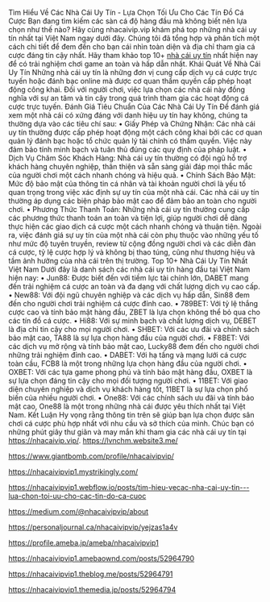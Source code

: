 
Tìm Hiểu Về Các Nhà Cái Uy Tín - Lựa Chọn Tối Ưu Cho Các Tín Đồ Cá Cược
Bạn đang tìm kiếm các sàn cá độ hàng đầu mà không biết nên lựa chọn như thế nào? Hãy cùng nhacaivip.vip khám phá top những nhà cái uy tín nhất tại Việt Nam ngay dưới đây. Chúng tôi đã tổng hợp và phân tích một cách chi tiết để đem đến cho bạn cái nhìn toàn diện và địa chỉ tham gia cá cược đáng tin cậy nhất. Hãy tham khảo top 10+ [nhà cái uy tín](https://nhacaivip.vip/) nhất hiện nay để có trải nghiệm chơi game an toàn và hấp dẫn nhất.
Khái Quát Về Nhà Cái Uy Tín
Những nhà cái uy tín là những đơn vị cung cấp dịch vụ cá cược trực tuyến hoặc đánh bạc online mà được cơ quan thẩm quyền cấp phép hoạt động công khai. Đối với người chơi, việc lựa chọn các nhà cái này đồng nghĩa với sự an tâm và tin cậy trong quá trình tham gia các hoạt động cá cược trực tuyến.
Đánh Giá Tiêu Chuẩn Của Các Nhà Cái Uy Tín
Để đánh giá xem một nhà cái có xứng đáng với danh hiệu uy tín hay không, chúng ta thường dựa vào các tiêu chí sau:
•	Giấy Phép và Chứng Nhận: Các nhà cái uy tín thường được cấp phép hoạt động một cách công khai bởi các cơ quan quản lý đánh bạc hoặc tổ chức quản lý tài chính có thẩm quyền. Việc này đảm bảo tính minh bạch và tuân thủ đúng các quy định của pháp luật.
•	Dịch Vụ Chăm Sóc Khách Hàng: Nhà cái uy tín thường có đội ngũ hỗ trợ khách hàng chuyên nghiệp, thân thiện và sẵn sàng giải đáp mọi thắc mắc của người chơi một cách nhanh chóng và hiệu quả.
•	Chính Sách Bảo Mật: Mức độ bảo mật của thông tin cá nhân và tài khoản người chơi là yếu tố quan trọng trong việc xác định sự uy tín của một nhà cái. Các nhà cái uy tín thường áp dụng các biện pháp bảo mật cao để đảm bảo an toàn cho người chơi.
•	Phương Thức Thanh Toán: Những nhà cái uy tín thường cung cấp các phương thức thanh toán an toàn và tiện lợi, giúp người chơi dễ dàng thực hiện các giao dịch cá cược một cách nhanh chóng và thuận tiện.
Ngoài ra, việc đánh giá sự uy tín của một nhà cái còn phụ thuộc vào những yếu tố như mức độ tuyên truyền, review từ cộng đồng người chơi và các diễn đàn cá cược, tỷ lệ cược hợp lý và không bị thao túng, cũng như thương hiệu và tầm ảnh hưởng của nhà cái trên thị trường.
Top 10+ Nhà Cái Uy Tín Nhất Việt Nam
Dưới đây là danh sách các nhà cái uy tín hàng đầu tại Việt Nam hiện nay:
•	Jun88: Được biết đến với tiềm lực tài chính lớn, DABET mang đến trải nghiệm cá cược an toàn và đa dạng với chất lượng dịch vụ cao cấp.
•	New88: Với đội ngũ chuyên nghiệp và các dịch vụ hấp dẫn, Sin88 đem đến cho người chơi trải nghiệm cá cược đỉnh cao.
•	789BET: Với tỷ lệ thắng cược cao và tính bảo mật hàng đầu, ZBET là lựa chọn không thể bỏ qua cho các tín đồ cá cược.
•	Hi88: Với sự minh bạch và chất lượng dịch vụ, DEBET là địa chỉ tin cậy cho mọi người chơi.
•	SHBET: Với các ưu đãi và chính sách bảo mật cao, TA88 là sự lựa chọn hàng đầu của người chơi.
•	F8BET: Với các dịch vụ mở rộng và tính bảo mật cao, Lucky88 đem đến cho người chơi những trải nghiệm đỉnh cao.
•	DABET: Với hạ tầng và mạng lưới cá cược toàn cầu, FCB8 là một trong những lựa chọn hàng đầu của người chơi.
•	OXBET: Với các tựa game phong phú và tính bảo mật hàng đầu, OXBET là sự lựa chọn đáng tin cậy cho mọi đối tượng người chơi.
•	11BET: Với giao diện chuyên nghiệp và dịch vụ khách hàng tốt, 11BET là sự lựa chọn phổ biến của nhiều người chơi.
•	One88: Với các chính sách ưu đãi và tính bảo mật cao, One88 là một trong những nhà cái được yêu thích nhất tại Việt Nam.
Kết Luận
Hy vọng rằng thông tin trên sẽ giúp bạn lựa chọn được sân chơi cá cược phù hợp nhất với nhu cầu và sở thích của mình. Chúc bạn có những phút giây thư giãn và may mắn khi tham gia các nhà cái uy tín tại https://nhacaivip.vip/.
https://lvnchm.website3.me/

https://www.giantbomb.com/profile/nhacaivipvip/

https://nhacaivipvip1.mystrikingly.com/

https://nhacaivipvip1.webflow.io/posts/tim-hieu-vecac-nha-cai-uy-tin---lua-chon-toi-uu-cho-cac-tin-do-ca-cuoc

https://medium.com/@nhacaivipvip/about

https://personaljournal.ca/nhacaivipvip/yejzas1a4v

https://profile.ameba.jp/ameba/nhacaivipvip1

https://nhacaivipvip1.amebaownd.com/posts/52964790

https://nhacaivipvip1.theblog.me/posts/52964791

https://nhacaivipvip1.themedia.jp/posts/52964794


